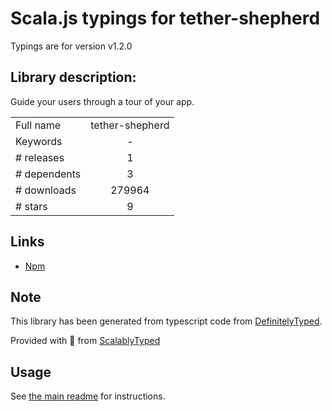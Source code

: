 
# Scala.js typings for tether-shepherd

Typings are for version v1.2.0

## Library description:
Guide your users through a tour of your app.

|                    |                 |
| ------------------ | :-------------: |
| Full name          | tether-shepherd |
| Keywords           | - |
| # releases         | 1 |
| # dependents       | 3 |
| # downloads        | 279964 |
| # stars            | 9 |

## Links
- [Npm](https://www.npmjs.com/package/tether-shepherd)
    


## Note
This library has been generated from typescript code from [DefinitelyTyped](https://definitelytyped.org).

Provided with :purple_heart: from [ScalablyTyped](https://github.com/oyvindberg/ScalablyTyped)

## Usage
See [the main readme](../../readme.md) for instructions.


